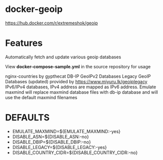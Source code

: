 # docker-geoip
https://hub.docker.com/r/extremeshok/geoip

# Features
Automatically fetch and update various geoip databases

View **docker-compose-sample.yml** in the source repository for usage

nginx-countries by gypthecat
DB-IP GeoIPv2 Databases
Legacy GeoIP Databases (updated) provided by https://www.miyuru.lk/geoiplegacy
IPv6/IPv4 databases, IPv4 address are mapped as IPv6 address.
Emulate maxmind will replace maxmind database files with db-ip database and will use the default maxmind filenames

# DEFAULTS
* EMULATE_MAXMIND=${EMULATE_MAXMIND:-yes}
* DISABLE_ASN=${DISABLE_ASN:-no}
* DISABLE_DBIP=${DISABLE_DBIP:-no}
* DISABLE_LEGACY=${DISABLE_LEGACY:-yes}
* DISABLE_COUNTRY_CIDR=${DISABLE_COUNTRY_CIDR:-no}
